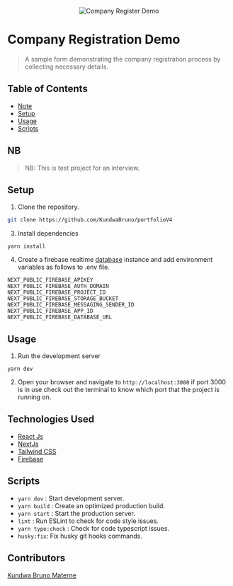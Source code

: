 <p align="center">
  <img src="https://res.cloudinary.com/dxyu6elli/image/upload/v1702994876/Screenshot_2023-12-19_at_16.06.47_cy8vws.png" alt="Company Register Demo" />
</p>

# Company Registration Demo

> A sample form demonstrating the company registration process by collecting necessary details.

## Table of Contents

- [Note](#Note)
- [Setup](#setup)
- [Usage](#usage)
- [Scripts](#Scripts)

## NB

> NB: This is test project for an interview.

## Setup

1. Clone the repository.

```bash
git clone https://github.com/KundwaBruno/portfolioV4
```

3. Install dependencies

```
yarn install
```

4. Create a firebase realtime <a href="https://console.firebase.google.com/" target="_blank">database</a> instance and add environment variables as follows to .env file.

```
NEXT_PUBLIC_FIREBASE_APIKEY
NEXT_PUBLIC_FIREBASE_AUTH_DOMAIN
NEXT_PUBLIC_FIREBASE_PROJECT_ID
NEXT_PUBLIC_FIREBASE_STORAGE_BUCKET
NEXT_PUBLIC_FIREBASE_MESSAGING_SENDER_ID
NEXT_PUBLIC_FIREBASE_APP_ID
NEXT_PUBLIC_FIREBASE_DATABASE_URL
```

## Usage

1. Run the development server

```
yarn dev
```

2. Open your browser and navigate to `http://localhost:3000` if port 3000 is in use check out the terminal to know which port that the project is running on.

## Technologies Used

- <a href="https://react.dev/" target="_blank">React Js</a>
- <a href="https://nextjs.org/" target="_blank">NextJs</a>
- <a href="https://tailwindcss.com/" target="_blank">Tailwind CSS</a>
- <a href="https://ant.design/" target="_blank">Firebase</a>

## Scripts

- `yarn dev` : Start development server.
- `yarn build` : Create an optimized production build.
- `yarn start` : Start the production server.
- `lint` : Run ESLint to check for code style issues.
- `yarn type:check` : Check for code typescript issues.
- `husky:fix`: Fix husky git hooks commands.

## Contributors

<a href="https://www.linkedin.com/in/kundwabruno/" target="_blank">Kundwa Bruno Materne </a>
